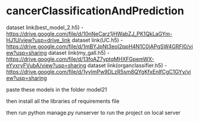 # cancerClassificationAndPrediction

dataset link(best_model_2.h5) - https://drive.google.com/file/d/10nNeCarz1jHWabZJ_PK1QkLaGYm-HJ1U/view?usp=drive_link
dataset link(UC.h5) - https://drive.google.com/file/d/1mBYJpNt3eoI2ppH4N1C0jAPgSW4GRFI0/view?usp=sharing
dataset link(my_gall.h5) - https://drive.google.com/file/d/13foAZ7yptqMHXFGpemWX-eYvxryFVubA/view?usp=sharing
dataset link(organclassifier.h5) - https://drive.google.com/file/d/1yylmPw9DLzR5sm8QYgKfxEnIfCgC1GYy/view?usp=sharing

paste these models in the folder model21

then install all the libraries of requirements file

then run python manage.py runserver to run the project on local server
